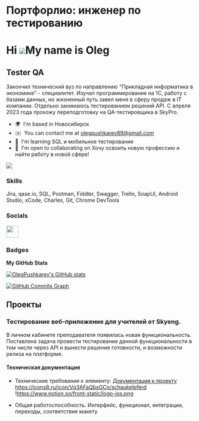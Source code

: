 # Портфорлио: инженер по тестированию
Hi ![](https://user-images.githubusercontent.com/18350557/176309783-0785949b-9127-417c-8b55-ab5a4333674e.gif)My name is Oleg
============================================================================================================================

Tester QA
---------

Закончил технический вуз по направлению "Прикладная информатика в экономике" - специалитет. Изучал программирование на 1С, работу с базами данных, но жизненный путь завел меня в сферу продаж в IT компании. Отдельно занимаюсь тестированием решений API. С апреля 2023 года прохожу переподготовку на QA-тестировщика в SkyPro.

* 🌍  I'm based in Новосибирск
* ✉️  You can contact me at [olegpushkarev89@gmail.com](mailto:olegpushkarev89@gmail.com)
* 🧠  I'm learning SQL и мобильное тестирование
* 🤝  I'm open to collaborating on Хочу освоить новую профессию и найти работу в новой сфере!

<a href="https://www.github.com/OlegPushkarev" target="_blank" rel="noreferrer"><img
src="https://img.shields.io/github/followers/OlegPushkarev?logo=github&style=for-the-badge&color=0891b2&labelColor=1c1917" /></a>

### Skills


Jira, qase.io, SQL,  Postman, Fiddler, Swagger, Trello,
SoapUI, Android Studio, xCode, Charles, Git, Chrome DevTools


### Socials

<p align="left"> <a href="https://www.github.com/OlegPushkarev" target="_blank" rel="noreferrer"> <picture> <source media="(prefers-color-scheme: dark)" srcset="https://raw.githubusercontent.com/danielcranney/readme-generator/main/public/icons/socials/github-dark.svg" /> <source media="(prefers-color-scheme: light)" srcset="https://raw.githubusercontent.com/danielcranney/readme-generator/main/public/icons/socials/github.svg" /> <img src="https://raw.githubusercontent.com/danielcranney/readme-generator/main/public/icons/socials/github.svg" width="32" height="32" /> </picture> </a></p>

### Badges

<b>My GitHub Stats</b>

<a href="http://www.github.com/OlegPushkarev"><img src="https://github-readme-stats.vercel.app/api?username=OlegPushkarev&show_icons=true&hide=&count_private=true&title_color=0891b2&text_color=ffffff&icon_color=0891b2&bg_color=1c1917&hide_border=true&show_icons=true" alt="OlegPushkarev's GitHub stats" /></a>

<a href="http://www.github.com/OlegPushkarev"><img src="https://github-readme-activity-graph.cyclic.app/graph?username=OlegPushkarev&bg_color=1c1917&color=ffffff&line=0891b2&point=ffffff&area_color=1c1917&area=true&hide_border=true&custom_title=GitHub%20Commits%20Graph" alt="GitHub Commits Graph" /></a>

## Проекты
### Тестирование веб-приложение для учителей от Skyeng.
В личном кабинете преподавателя появилась новая функциональность.
Поставлена задача провести тестирование данной функциональности в том числе через API и вынести решение готовности, и возможности релиза на платформе.
#### Техническая документация 
- Технические требования к элементу: [Документация к проекту](https://www.notion.so/6746e543d02c43879de0057cafe196b0?pvs=21)
    https://icons8.ru/icon/Vq3AFaQbsGCn/schaukelpferd 
    !https://www.notion.so/front-static/logo-ios.png
    
- Общая работоспособность. Интерфейс, функционал, интеграции, переходы, соответствие макету
